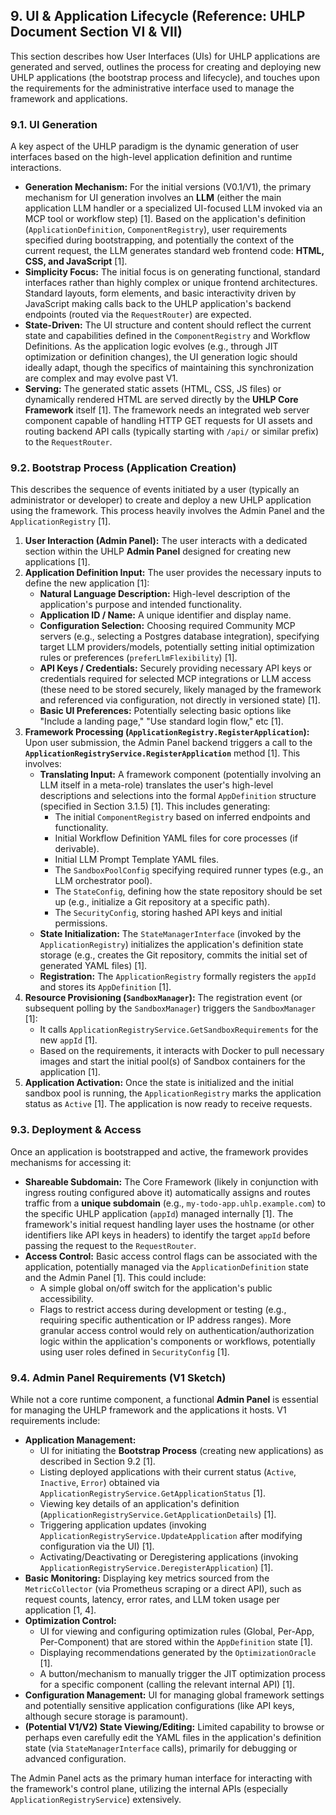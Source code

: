 ## 9. UI & Application Lifecycle (Reference: UHLP Document Section VI & VII)

This section describes how User Interfaces (UIs) for UHLP applications are generated and served, outlines the process for creating and deploying new UHLP applications (the bootstrap process and lifecycle), and touches upon the requirements for the administrative interface used to manage the framework and applications.

### 9.1. UI Generation

A key aspect of the UHLP paradigm is the dynamic generation of user interfaces based on the high-level application definition and runtime interactions.

*   **Generation Mechanism:** For the initial versions (V0.1/V1), the primary mechanism for UI generation involves an **LLM** (either the main application LLM handler or a specialized UI-focused LLM invoked via an MCP tool or workflow step) [1]. Based on the application's definition (`ApplicationDefinition`, `ComponentRegistry`), user requirements specified during bootstrapping, and potentially the context of the current request, the LLM generates standard web frontend code: **HTML, CSS, and JavaScript** [1].
*   **Simplicity Focus:** The initial focus is on generating functional, standard interfaces rather than highly complex or unique frontend architectures. Standard layouts, form elements, and basic interactivity driven by JavaScript making calls back to the UHLP application's backend endpoints (routed via the `RequestRouter`) are expected.
*   **State-Driven:** The UI structure and content should reflect the current state and capabilities defined in the `ComponentRegistry` and Workflow Definitions. As the application logic evolves (e.g., through JIT optimization or definition changes), the UI generation logic should ideally adapt, though the specifics of maintaining this synchronization are complex and may evolve past V1.
*   **Serving:** The generated static assets (HTML, CSS, JS files) or dynamically rendered HTML are served directly by the **UHLP Core Framework** itself [1]. The framework needs an integrated web server component capable of handling HTTP GET requests for UI assets and routing backend API calls (typically starting with `/api/` or similar prefix) to the `RequestRouter`.

### 9.2. Bootstrap Process (Application Creation)

This describes the sequence of events initiated by a user (typically an administrator or developer) to create and deploy a new UHLP application using the framework. This process heavily involves the Admin Panel and the `ApplicationRegistry` [1].

1.  **User Interaction (Admin Panel):** The user interacts with a dedicated section within the UHLP **Admin Panel** designed for creating new applications [1].
2.  **Application Definition Input:** The user provides the necessary inputs to define the new application [1]:
    *   **Natural Language Description:** High-level description of the application's purpose and intended functionality.
    *   **Application ID / Name:** A unique identifier and display name.
    *   **Configuration Selection:** Choosing required Community MCP servers (e.g., selecting a Postgres database integration), specifying target LLM providers/models, potentially setting initial optimization rules or preferences (`preferLlmFlexibility`) [1].
    *   **API Keys / Credentials:** Securely providing necessary API keys or credentials required for selected MCP integrations or LLM access (these need to be stored securely, likely managed by the framework and referenced via configuration, not directly in versioned state) [1].
    *   **Basic UI Preferences:** Potentially selecting basic options like "Include a landing page," "Use standard login flow," etc [1].
3.  **Framework Processing (`ApplicationRegistry.RegisterApplication`):** Upon user submission, the Admin Panel backend triggers a call to the **`ApplicationRegistryService.RegisterApplication`** method [1]. This involves:
    *   **Translating Input:** A framework component (potentially involving an LLM itself in a meta-role) translates the user's high-level descriptions and selections into the formal `AppDefinition` structure (specified in Section 3.1.5) [1]. This includes generating:
        *   The initial `ComponentRegistry` based on inferred endpoints and functionality.
        *   Initial Workflow Definition YAML files for core processes (if derivable).
        *   Initial LLM Prompt Template YAML files.
        *   The `SandboxPoolConfig` specifying required runner types (e.g., an LLM orchestrator pool).
        *   The `StateConfig`, defining how the state repository should be set up (e.g., initialize a Git repository at a specific path).
        *   The `SecurityConfig`, storing hashed API keys and initial permissions.
    *   **State Initialization:** The `StateManagerInterface` (invoked by the `ApplicationRegistry`) initializes the application's definition state storage (e.g., creates the Git repository, commits the initial set of generated YAML files) [1].
    *   **Registration:** The `ApplicationRegistry` formally registers the `appId` and stores its `AppDefinition` [1].
4.  **Resource Provisioning (`SandboxManager`):** The registration event (or subsequent polling by the `SandboxManager`) triggers the `SandboxManager` [1]:
    *   It calls `ApplicationRegistryService.GetSandboxRequirements` for the new `appId` [1].
    *   Based on the requirements, it interacts with Docker to pull necessary images and start the initial pool(s) of Sandbox containers for the application [1].
5.  **Application Activation:** Once the state is initialized and the initial sandbox pool is running, the `ApplicationRegistry` marks the application status as `Active` [1]. The application is now ready to receive requests.

### 9.3. Deployment & Access

Once an application is bootstrapped and active, the framework provides mechanisms for accessing it:

*   **Shareable Subdomain:** The Core Framework (likely in conjunction with ingress routing configured above it) automatically assigns and routes traffic from a **unique subdomain** (e.g., `my-todo-app.uhlp.example.com`) to the specific UHLP application (`appId`) managed internally [1]. The framework's initial request handling layer uses the hostname (or other identifiers like API keys in headers) to identify the target `appId` before passing the request to the `RequestRouter`.
*   **Access Control:** Basic access control flags can be associated with the application, potentially managed via the `ApplicationDefinition` state and the Admin Panel [1]. This could include:
    *   A simple global on/off switch for the application's public accessibility.
    *   Flags to restrict access during development or testing (e.g., requiring specific authentication or IP address ranges). More granular access control would rely on authentication/authorization logic within the application's components or workflows, potentially using user roles defined in `SecurityConfig` [1].

### 9.4. Admin Panel Requirements (V1 Sketch)

While not a core runtime component, a functional **Admin Panel** is essential for managing the UHLP framework and the applications it hosts. V1 requirements include:

*   **Application Management:**
    *   UI for initiating the **Bootstrap Process** (creating new applications) as described in Section 9.2 [1].
    *   Listing deployed applications with their current status (`Active`, `Inactive`, `Error`) obtained via `ApplicationRegistryService.GetApplicationStatus` [1].
    *   Viewing key details of an application's definition (`ApplicationRegistryService.GetApplicationDetails`) [1].
    *   Triggering application updates (invoking `ApplicationRegistryService.UpdateApplication` after modifying configuration via the UI) [1].
    *   Activating/Deactivating or Deregistering applications (invoking `ApplicationRegistryService.DeregisterApplication`) [1].
*   **Basic Monitoring:** Displaying key metrics sourced from the `MetricCollector` (via Prometheus scraping or a direct API), such as request counts, latency, error rates, and LLM token usage per application [1, 4].
*   **Optimization Control:**
    *   UI for viewing and configuring optimization rules (Global, Per-App, Per-Component) that are stored within the `AppDefinition` state [1].
    *   Displaying recommendations generated by the `OptimizationOracle` [1].
    *   A button/mechanism to manually trigger the JIT optimization process for a specific component (calling the relevant internal API) [1].
*   **Configuration Management:** UI for managing global framework settings and potentially sensitive application configurations (like API keys, although secure storage is paramount).
*   **(Potential V1/V2) State Viewing/Editing:** Limited capability to browse or perhaps even carefully edit the YAML files in the application's definition state (via `StateManagerInterface` calls), primarily for debugging or advanced configuration.

The Admin Panel acts as the primary human interface for interacting with the framework's control plane, utilizing the internal APIs (especially `ApplicationRegistryService`) extensively.